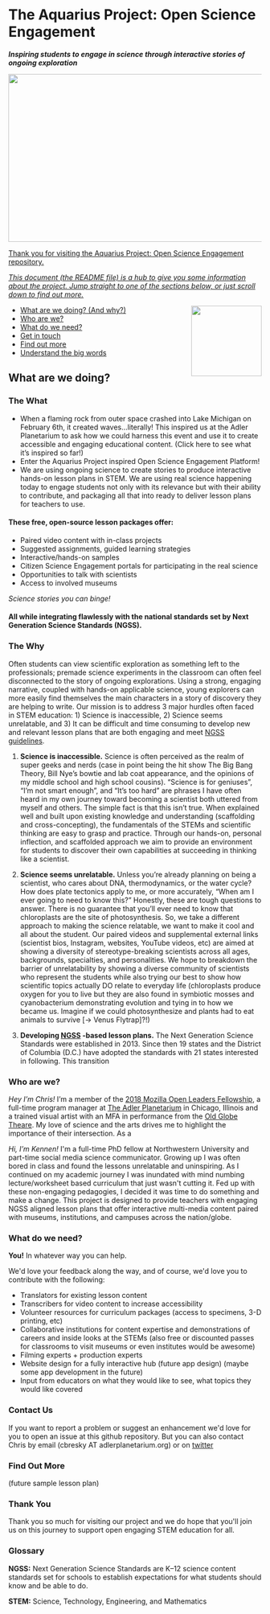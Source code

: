 # The Aquarius Project: Open Science Engagement
***Inspiring students to engage in science through interactive stories of ongoing exploration***

<a href="https://www.adlerplanetarium.org/education/far-horizons/the-aquarius-project">
  <img
    src="https://https://www.adlerplanetarium.org/wp-content/uploads/aquarius-hero-01.png"
    align="center"
  img width="900" 
       height="334" 
</a>

Thank you for visiting the Aquarius Project: Open Science Engagement repository.

*This document (the README file) is a hub to give you some information about the project. Jump straight to one of the sections below, or just scroll down to find out more.*

<a href="https://www.adlerplanetarium.org/education/far-horizons/the-aquarius-project">
  <img
    src="https://www.adlerplanetarium.org/wp-content/uploads/The-Aquarius-Project-Circle-249x249.png"
    align="right"
    width=140
  </img>
</a>

* [What are we doing? (And why?)](#what-are-we-doing)
* [Who are we?](#who-are-we)
* [What do we need?](#what-do-we-need)
* [Get in touch](#contact-us)
* [Find out more](#find-out-more)
* [Understand the big words](#glossary)



## What are we doing?

### The What  

* When a flaming rock from outer space crashed into Lake Michigan on February 6th, it created waves…literally! This inspired us at the Adler Planetarium to ask how we could harness this event and use it to create accessible and engaging educational content. (Click here to see what it’s inspired so far!)
* Enter the Aquarius Project inspired Open Science Engagement Platform!
* We are using ongoing science to create stories to produce interactive hands-on lesson plans in STEM.  We are using real science happening today to engage students not only with its relevance but with their ability to contribute, and packaging all that into ready to deliver lesson plans for teachers to use.

#### These free, open-source lesson packages offer:
   * Paired video content with in-class projects
   * Suggested assignments, guided learning strategies 
   * Interactive/hands-on samples 
   * Citizen Science Engagement portals for participating in the real science
   * Opportunities to talk with scientists
   * Access to involved museums

*Science stories you can binge!* 

#### All while integrating flawlessly with the national standards set by Next Generation Science Standards (NGSS).


### The Why  

Often students can view scientific exploration as something left to the professionals; premade science experiments in the classroom can often feel disconnected to the story of ongoing explorations. Using a strong, engaging narrative, coupled with hands-on applicable science, young explorers can more easily find themselves the main characters in a story of discovery they are helping to write.
Our mission is to address 3 major hurdles often faced in STEM education: 1) Science is inaccessible, 2) Science seems unrelatable, and 3) It can be difficult and time consuming to develop new and relevant lesson plans that are both engaging and meet [NGSS guidelines](https://www.nextgenscience.org/get-to-know).

1)    **Science is inaccessible.** Science is often perceived as the realm of super geeks and nerds (case in point being the hit show The Big Bang Theory, Bill Nye’s bowtie and lab coat appearance, and the opinions of my middle school and high school cousins). “Science is for geniuses”, “I’m not smart enough”, and “It’s too hard” are phrases I have often heard in my own journey toward becoming a scientist both uttered from myself and others. The simple fact is that this isn’t true. When explained well and built upon existing knowledge and understanding (scaffolding and cross-concepting), the fundamentals of the STEMs and scientific thinking are easy to grasp and practice. Through our hands-on, personal inflection, and scaffolded approach we aim to provide an environment for students to discover their own capabilities at succeeding in thinking like a scientist.

2)    **Science seems unrelatable.** Unless you’re already planning on being a scientist, who cares about DNA, thermodynamics, or the water cycle? How does plate tectonics apply to me, or more accurately, “When am I ever going to need to know this?” Honestly, these are tough questions to answer. There is no guarantee that you’ll ever need to know that chloroplasts are the site of photosynthesis. So, we take a different approach to making the science relatable, we want to make it cool and all about the student. Our paired videos and supplemental external links (scientist bios, Instagram, websites, YouTube videos, etc) are aimed at showing a diversity of stereotype-breaking scientists across all ages, backgrounds, specialties, and personalities. We hope to breakdown the  barrier of unrelatability by showing a diverse community of scientists who represent the students while also trying our best to show how scientific topics actually DO relate to everyday life (chloroplasts produce oxygen for you to live but they are also found in symbiotic mosses and cyanobacterium demonstrating evolution and tying in to how we became us. Imagine if we could photosynthesize and plants had to eat animals to survive [-> Venus Flytrap]?!)

3)    **Developing [NGSS](https://www.nextgenscience.org/get-to-know) -based lesson plans.** The Next Generation Science Standards were established in 2013. Since then 19 states and the District of Columbia (D.C.) have adopted the standards with 21 states interested in following. This transition 

### Who are we?

*Hey I’m Chris!* I’m a member of the [2018 Mozilla Open Leaders Fellowship](https://medium.com/read-write-participate/announcing-mozilla-open-leaders-round-5-fc16be27336d), a full-time program manager at [The Adler Planetarium](https://www.adlerplanetarium.org) in Chicago, Illinois and a trained visual artist with an MFA in performance from the [Old Globe Theare](https://www.graduateacting.com/).  My love of science and the arts drives me to highlight the importance of their intersection.  As a     

*Hi, I’m Kennen!* I'm a full-time PhD fellow at Northwestern University and part-time social media science communicator. Growing up I was often bored in class and found the lessons unrelatable and uninspiring. As I continued on my academic journey I was inundated with mind numbing lecture/worksheet based curriculum that just wasn't cutting it. Fed up with these non-engaging pedagogies, I decided it was time to do something and make a change. This project is designed to provide teachers with engaging NGSS aligned lesson plans that offer interactive multi-media content paired with museums, institutions, and campuses across the nation/globe.

### What do we need?

**You!** In whatever way you can help.

We'd love your feedback along the way, and of course, we'd love you to contribute with the following: 

* Translators for existing lesson content 
* Transcribers for video content to increase accessibility
* Volunteer resources for curriculum packages (access to specimens, 3-D printing, etc)
* Collaborative institutions for content expertise and demonstrations of careers and inside looks at the STEMs (also free or discounted passes for classrooms to visit museums or even institutes would be awesome)
* Filming experts + production experts
* Website design for a fully interactive hub (future app design) (maybe some app development in the future)
* Input from educators on what they would like to see, what topics they would like covered

### Contact Us

If you want to report a problem or suggest an enhancement we'd love for you to open an issue at this github repository. But you can also contact Chris by email (cbresky AT adlerplanetarium.org) or on [twitter](https://twitter.com/MrChrisBresky)

### Find Out More

(future sample lesson plan)

### Thank You

Thank you so much for visiting our project and we do hope that you'll join us on this journey to support open engaging STEM education for all.

### Glossary

**NGSS:** Next Generation Science Standards are K–12 science content standards set for schools to establish expectations for what students should know and be able to do. 

**STEM:** Science, Technology, Engineering, and Mathematics


